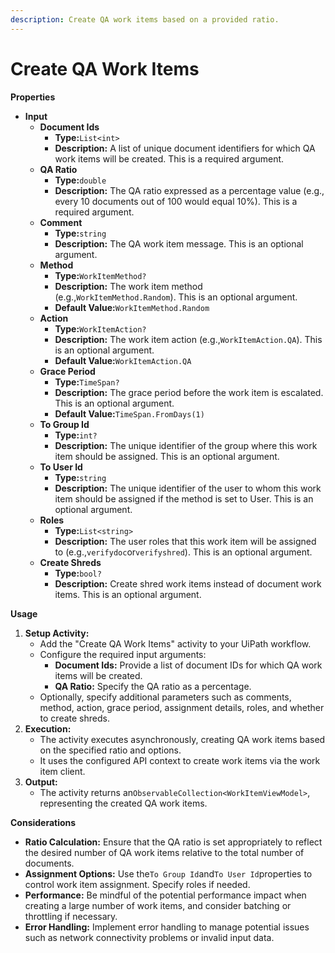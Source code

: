 ```yaml
---
description: Create QA work items based on a provided ratio.
---
```


# Create QA Work Items

**Properties**

* **Input**
  * **Document Ids**
    * **Type:**`List<int>`
    * **Description:** A list of unique document identifiers for which QA work items will be created. This is a required argument.
  * **QA Ratio**
    * **Type:**`double`
    * **Description:** The QA ratio expressed as a percentage value (e.g., every 10 documents out of 100 would equal 10%). This is a required argument.
  * **Comment**
    * **Type:**`string`
    * **Description:** The QA work item message. This is an optional argument.
  * **Method**
    * **Type:**`WorkItemMethod?`
    * **Description:** The work item method (e.g.,`WorkItemMethod.Random`). This is an optional argument.
    * **Default Value:**`WorkItemMethod.Random`
  * **Action**
    * **Type:**`WorkItemAction?`
    * **Description:** The work item action (e.g.,`WorkItemAction.QA`). This is an optional argument.
    * **Default Value:**`WorkItemAction.QA`
  * **Grace Period**
    * **Type:**`TimeSpan?`
    * **Description:** The grace period before the work item is escalated. This is an optional argument.
    * **Default Value:**`TimeSpan.FromDays(1)`
  * **To Group Id**
    * **Type:**`int?`
    * **Description:** The unique identifier of the group where this work item should be assigned. This is an optional argument.
  * **To User Id**
    * **Type:**`string`
    * **Description:** The unique identifier of the user to whom this work item should be assigned if the method is set to User. This is an optional argument.
  * **Roles**
    * **Type:**`List<string>`
    * **Description:** The user roles that this work item will be assigned to (e.g.,`verifydoc`or`verifyshred`). This is an optional argument.
  * **Create Shreds**
    * **Type:**`bool?`
    * **Description:** Create shred work items instead of document work items. This is an optional argument.

**Usage**

1. **Setup Activity:**
   * Add the "Create QA Work Items" activity to your UiPath workflow.
   * Configure the required input arguments:
     * **Document Ids:** Provide a list of document IDs for which QA work items will be created.
     * **QA Ratio:** Specify the QA ratio as a percentage.
   * Optionally, specify additional parameters such as comments, method, action, grace period, assignment details, roles, and whether to create shreds.
2. **Execution:**
   * The activity executes asynchronously, creating QA work items based on the specified ratio and options.
   * It uses the configured API context to create work items via the work item client.
3. **Output:**
   * The activity returns an`ObservableCollection<WorkItemViewModel>`, representing the created QA work items.

**Considerations**

* **Ratio Calculation:** Ensure that the QA ratio is set appropriately to reflect the desired number of QA work items relative to the total number of documents.
* **Assignment Options:** Use the`To Group Id`and`To User Id`properties to control work item assignment. Specify roles if needed.
* **Performance:** Be mindful of the potential performance impact when creating a large number of work items, and consider batching or throttling if necessary.
* **Error Handling:** Implement error handling to manage potential issues such as network connectivity problems or invalid input data.

